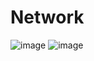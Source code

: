 # Network
![image](https://github.com/user-attachments/assets/8abb9cf0-6994-42b2-bb5d-e11eaa0fdfbd)
![image](https://github.com/user-attachments/assets/f8427220-ee99-4e2b-bb49-4a1bc356f6c1)


